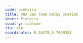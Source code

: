 ```yaml
---
code: pinheira
title: VOA Sao Tome Relay Station
short: Pinheira
country: saotome
itu: stp
coordinates: 0.16378,6.7069381
---
```

